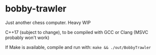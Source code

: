 # bobby-trawler
Just another chess computer. Heavy WIP



C++17 (subject to change), to be compiled with GCC or Clang (MSVC probably won't work)

If Make is available, compile and run with: `make && ./out/BobbyTrawler`
